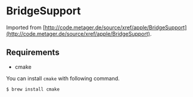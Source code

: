 # BridgeSupport

Imported from [http://code.metager.de/source/xref/apple/BridgeSupport](http://code.metager.de/source/xref/apple/BridgeSupport).

## Requirements

- cmake

You can install `cmake` with following command.

```
$ brew install cmake
```